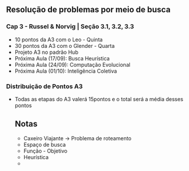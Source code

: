 ## Resolução de problemas por meio de busca
### Cap 3 - Russel & Norvig | Seção 3.1, 3.2, 3.3


<p> 
  
- 10 pontos da A3 com o Leo - Quinta
- 30 pontos da A3 com o Glender - Quarta
- Projeto A3 no padrão Hub
- Próxima Aula (17/09): Busca Heurística
- Próxima Aula (24/09): Computação Evolucional
- Próxima Aula (01/10): Inteligência Coletiva
</p>


### Distribuição de Pontos A3

- Todas as etapas do A3 valerá 15pontos e o total será a média desses pontos


  ## Notas
  <p>
    
    - Caxeiro Viajante -> Problema de roteamento 
    - Espaço de busca
    - Função - Objetivo
    - Heurística
    - 
  </p>
